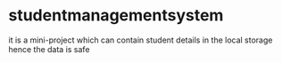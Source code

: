 # studentmanagementsystem
it  is a mini-project which can contain student details in the local storage hence the data is safe
